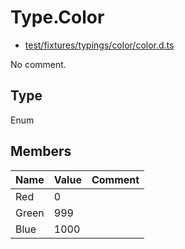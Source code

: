 # Type.Color

* [test/fixtures/typings/color/color.d.ts](/test/fixtures/typings/color/color.d.ts#L2)

No comment.

## Type

Enum

## Members

Name|Value|Comment
---|---|---
Red|0|
Green|999|
Blue|1000|
